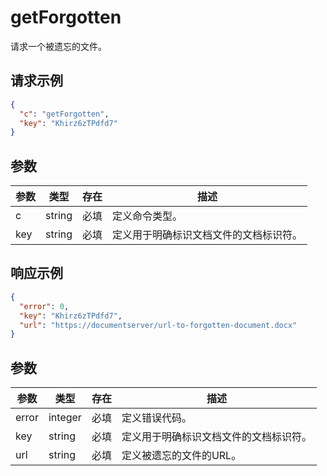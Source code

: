 ﻿# getForgotten

请求一个被遗忘的文件。

## 请求示例

``` json
{
  "c": "getForgotten",
  "key": "Khirz6zTPdfd7"
}
```

## 参数

| 参数 | 类型   | 存在 | 描述                                                                       |
| --------- | ------ | -------- | --------------------------------------------------------------------------------- |
| c         | string | 必填 | 定义命令类型。                                                         |
| key       | string | 必填 | 定义用于明确标识文档文件的文档标识符。 |

## 响应示例

``` json
{
  "error": 0,
  "key": "Khirz6zTPdfd7",
  "url": "https://documentserver/url-to-forgotten-document.docx"
}
```

## 参数

| 参数 | 类型    | 存在 | 描述                                                                       |
| --------- | ------- | -------- | --------------------------------------------------------------------------------- |
| error     | integer | 必填 | 定义错误代码。                                                            |
| key       | string  | 必填 | 定义用于明确标识文档文件的文档标识符。 |
| url       | string  | 必填 | 定义被遗忘的文件的URL。                                              |
